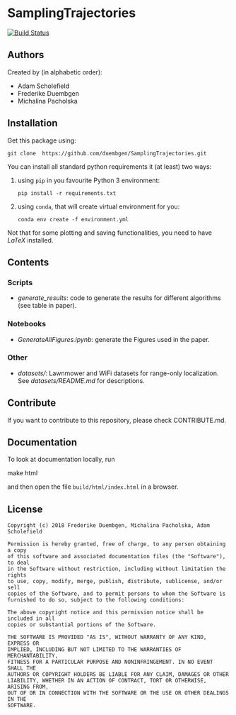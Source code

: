 # SamplingTrajectories

[![Build Status](https://travis-ci.com/duembgen/SamplingTrajectories.svg?token=VrsjbT3JmKFwqdG5e1cc&branch=master)](https://travis-ci.com/duembgen/SamplingTrajectories)

## Authors

Created by (in alphabetic order):

* Adam Scholefield
* Frederike Duembgen
* Michalina Pacholska

## Installation

Get this package using:

    git clone  https://github.com/duembgen/SamplingTrajectories.git

You can install all standard python requirements it (at least) two ways:
 
1. using `pip` in you favourite Python 3 environment:
    ```
    pip install -r requirements.txt
    ```
2. using `conda`, that will create virtual environment for you:
    ```
    conda env create -f environment.yml
    ```

Not that for some plotting and saving functionalities, you need to have *LaTeX* installed.

## Contents

### Scripts
- *generate_results*: code to generate the results for different algorithms (see table in paper).

### Notebooks
- *GenerateAllFigures.ipynb*: generate the Figures used in the paper.

### Other
- *datasets/*: Lawnmower and WiFi datasets for range-only localization. See *datasets/README.md* for descriptions.

## Contribute 

If you want to contribute to this repository, please check CONTRIBUTE.md. 

## Documentation

To look at documentation locally, run 

   make html

and then open the file `build/html/index.html` in a browser. 

## License

```
Copyright (c) 2018 Frederike Duembgen, Michalina Pacholska, Adam Scholefield

Permission is hereby granted, free of charge, to any person obtaining a copy
of this software and associated documentation files (the "Software"), to deal
in the Software without restriction, including without limitation the rights
to use, copy, modify, merge, publish, distribute, sublicense, and/or sell
copies of the Software, and to permit persons to whom the Software is
furnished to do so, subject to the following conditions:

The above copyright notice and this permission notice shall be included in all
copies or substantial portions of the Software.

THE SOFTWARE IS PROVIDED "AS IS", WITHOUT WARRANTY OF ANY KIND, EXPRESS OR
IMPLIED, INCLUDING BUT NOT LIMITED TO THE WARRANTIES OF MERCHANTABILITY,
FITNESS FOR A PARTICULAR PURPOSE AND NONINFRINGEMENT. IN NO EVENT SHALL THE
AUTHORS OR COPYRIGHT HOLDERS BE LIABLE FOR ANY CLAIM, DAMAGES OR OTHER
LIABILITY, WHETHER IN AN ACTION OF CONTRACT, TORT OR OTHERWISE, ARISING FROM,
OUT OF OR IN CONNECTION WITH THE SOFTWARE OR THE USE OR OTHER DEALINGS IN THE
SOFTWARE.
```
